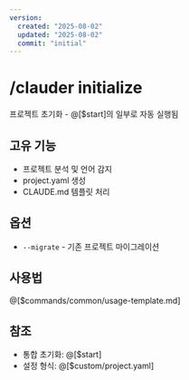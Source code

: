 ```yaml
---
version:
  created: "2025-08-02"
  updated: "2025-08-02"
  commit: "initial"
---
```


# /clauder initialize

프로젝트 초기화 - @[$start]의 일부로 자동 실행됨

## 고유 기능
- 프로젝트 분석 및 언어 감지
- project.yaml 생성
- CLAUDE.md 템플릿 처리

## 옵션
- `--migrate` - 기존 프로젝트 마이그레이션

## 사용법
@[$commands/common/usage-template.md]

## 참조
- 통합 초기화: @[$start]
- 설정 형식: @[$custom/project.yaml]